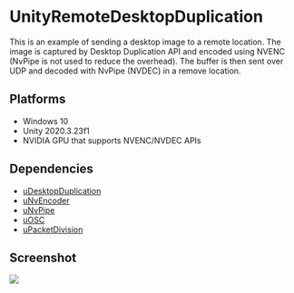 UnityRemoteDesktopDuplication
=============================

This is an example of sending a desktop image to a remote location. The image is captured by Desktop Duplication API and encoded using NVENC (NvPipe is not used to reduce the overhead). The buffer is then sent over UDP and decoded with NvPipe (NVDEC) in a remove location.

Platforms
---------

- Windows 10
- Unity 2020.3.23f1
- NVIDIA GPU that supports NVENC/NVDEC APIs


Dependencies
------------

- [uDesktopDuplication](https://github.com/hecomi/uDesktopDuplication)
- [uNvEncoder](https://github.com/hecomi/uNvEncoder)
- [uNvPipe](https://github.com/hecomi/uNvPipe)
- [uOSC](https://github.com/hecomi/uOSC)
- [uPacketDivision](https://github.com/hecomi/uPacketDivision)


Screenshot
----------

<img src="https://raw.githubusercontent.com/wiki/hecomi/UnityRemoteDesktopDuplication/UnityRemoteDesktopDuplication.gif" />
